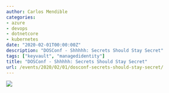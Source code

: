 ```yaml
---
author: Carlos Mendible
categories:
- azure
- devops
- dotnetcore
- kubernetes
date: "2020-02-01T00:00:00Z"
description: "DOSConf - Shhhhh: Secrets Should Stay Secret"
tags: ["keyvault", "managedidentity"]
title: "DOSConf - Shhhhh: Secrets Should Stay Secret"
url: /events/2020/02/01/dosconf-secrets-should-stay-secret/
---
```


![](/assets/img/events/2020-02-dosconf-secrets.jfif)